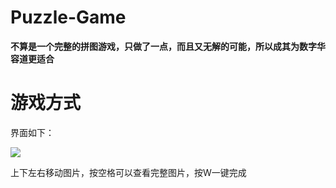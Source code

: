 # Puzzle-Game
**不算是一个完整的拼图游戏，只做了一点，而且又无解的可能，所以成其为数字华容道更适合**
# 游戏方式
界面如下：

![](https://picgo-1314080015.cos.ap-nanjing.myqcloud.com/PIctures/202307022133446.png)

上下左右移动图片，按空格可以查看完整图片，按W一键完成
